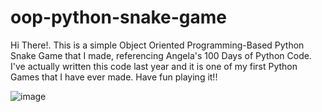 # oop-python-snake-game
Hi There!. This is a simple Object Oriented Programming-Based Python Snake Game that I made, referencing Angela's 100 Days of Python Code. I've actually written this code last year and it is one of my first Python Games that I have ever made. Have fun playing it!!

![image](https://user-images.githubusercontent.com/68105213/219718289-3d26f15e-cb2d-4621-b33a-15195d569bc4.png)



